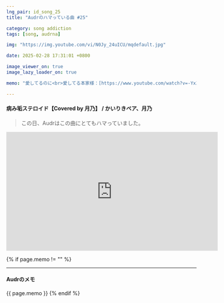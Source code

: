 ```yaml
---
lng_pair: id_song_25
title: "Audrのハマっている曲 #25"

category: song addiction
tags: [song, audrna]

img: "https://img.youtube.com/vi/N0Jy_24uICU/mqdefault.jpg"

date: 2025-02-28 17:31:01 +0800

image_viewer_on: true
image_lazy_loader_on: true

memo: "愛してるのに<br>愛してる本家様：[https://www.youtube.com/watch?v=-Yx3LcfBbHs](https://www.youtube.com/watch?v=-Yx3LcfBbHs)"

---
```


<!-- outline-start -->
#### 病み垢ステロイド【Covered by 月乃】 / かいりきベア、月乃
<!-- outline-end -->

> この日、Audrはこの曲にとてもハマっていました。

<iframe
  width="560"
  height="315"
  src="https://www.youtube.com/embed/N0Jy_24uICU"
  title="YouTube video player"
  frameborder="0"
  allow="accelerometer; clipboard-write; encrypted-media; gyroscope; picture-in-picture; web-share"
  referrerpolicy="strict-origin-when-cross-origin"
  allowfullscreen
  data-align="center"
></iframe>

{% if page.memo != "" %}
<hr>

#### Audrのメモ

{{ page.memo }}
{% endif %}
